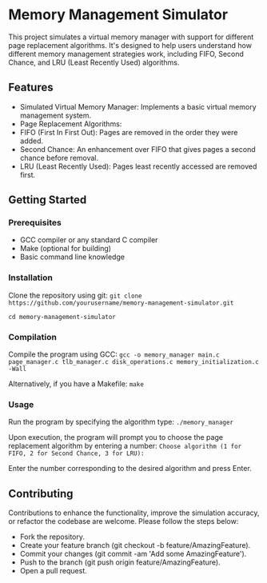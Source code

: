 # Memory Management Simulator
This project simulates a virtual memory manager with support for different page replacement algorithms. It's designed to help users understand how different memory management strategies work, including FIFO, Second Chance, and LRU (Least Recently Used) algorithms.

## Features
- Simulated Virtual Memory Manager: Implements a basic virtual memory management system.
- Page Replacement Algorithms:
- FIFO (First In First Out): Pages are removed in the order they were added.
- Second Chance: An enhancement over FIFO that gives pages a second chance before removal.
- LRU (Least Recently Used): Pages least recently accessed are removed first.
## Getting Started
### Prerequisites
- GCC compiler or any standard C compiler
- Make (optional for building)
- Basic command line knowledge

### Installation
Clone the repository using git:
`git clone https://github.com/yourusername/memory-management-simulator.git`

`cd memory-management-simulator`

### Compilation
Compile the program using GCC:
`gcc -o memory_manager main.c page_manager.c tlb_manager.c disk_operations.c memory_initialization.c -Wall`

Alternatively, if you have a Makefile:
`make`

### Usage
Run the program by specifying the algorithm type:
`./memory_manager`

Upon execution, the program will prompt you to choose the page replacement algorithm by entering a number:
`Choose algorithm (1 for FIFO, 2 for Second Chance, 3 for LRU):`

Enter the number corresponding to the desired algorithm and press Enter.

## Contributing
Contributions to enhance the functionality, improve the simulation accuracy, or refactor the codebase are welcome. Please follow the steps below:

- Fork the repository.
- Create your feature branch (git checkout -b feature/AmazingFeature).
- Commit your changes (git commit -am 'Add some AmazingFeature').
- Push to the branch (git push origin feature/AmazingFeature).
- Open a pull request.
